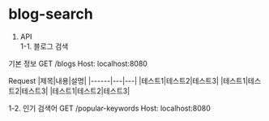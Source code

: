 # blog-search

1. API  
1-1. 블로그 검색

  기본 정보
  GET /blogs
  Host: localhost:8080
  
  Request
|제목|내용|설명|
|------|---|---|
|테스트1|테스트2|테스트3|
|테스트1|테스트2|테스트3|
|테스트1|테스트2|테스트3|

1-2. 인기 검색어
  GET /popular-keywords
  Host: localhost:8080
  
 
